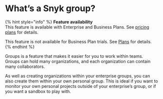 # What’s a Snyk group?

{% hint style="info" %}
**Feature availability**\
This feature is available with Enterprise and Business Plans. See [pricing plans](https://snyk.io/plans/) for details.

This feature is not available for Business Plan trials. See [Plans](../../../Snyk-processes/plans.md) for details.
{% endhint %}

Groups is a feature that makes it easier for you to work within teams. Groups can hold many organizations, and each organization can contain many collaborators.

As well as creating organizations within your enterprise groups, you can also create them within your own personal group. This is ideal if you want to monitor your own personal projects outside of your enterprise’s group, or if you want a sandbox to play with.
